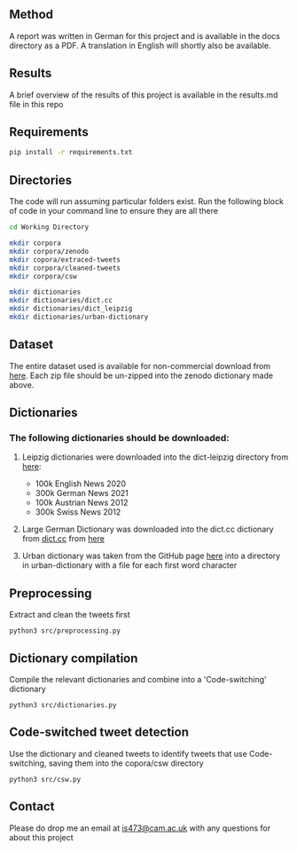 ## Method

A report was written in German for this project and is available in the docs directory as a PDF. A translation in English will shortly also be available.

## Results

A brief overview of the results of this project is available in the results.md file in this repo

## Requirements

```bash
pip install -r requirements.txt
```

## Directories

The code will run assuming particular folders exist. Run the following block of code in your command line to ensure they are all there

```bash
cd Working Directory

mkdir corpora
mkdir corpora/zenodo
mkdir copora/extraced-tweets
mkdir corpora/cleaned-tweets
mkdir corpora/csw

mkdir dictionaries
mkdir dictionaries/dict.cc
mkdir dictionaries/dict_leipzig
mkdir dictionaries/urban-dictionary
```

## Dataset

The entire dataset used is available for non-commercial download from [here](https://zenodo.org/record/6624514). Each zip file should be un-zipped into the zenodo dictionary made above.

## Dictionaries

### The following dictionaries should be downloaded:

1. Leipzig dictionaries were downloaded into the dict-leipzig directory from [here](https://wortschatz.uni-leipzig.de/en/download):

   - 100k English News 2020
   - 300k German News 2021
   - 100k Austrian News 2012
   - 300k Swiss News 2012

2. Large German Dictionary was downloaded into the dict.cc dictionary from [dict.cc](dict.cc) from [here](https://www1.dict.cc/translation_file_request.php?l=e)

3. Urban dictionary was taken from the GitHub page [here]() into a directory in urban-dictionary with a file for each first word character

## Preprocessing
Extract and clean the tweets first

```angular2html
python3 src/preprocessing.py
```

## Dictionary compilation
Compile the relevant dictionaries and combine into a 'Code-switching' dictionary

```angular2html
python3 src/dictionaries.py
```

## Code-switched tweet detection
Use the dictionary and cleaned tweets to identify tweets that use Code-switching, saving them into the copora/csw directory

```angular2html
python3 src/csw.py
```

## Contact

Please do drop me an email at is473@cam.ac.uk with any questions for about this project
